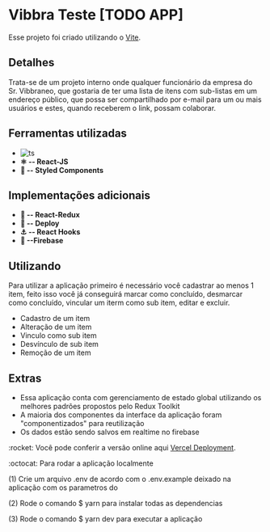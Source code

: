 # Vibbra Teste [TODO APP]

Esse projeto foi criado utilizando o [Vite](https://vitejs.dev/).

## Detalhes

Trata-se de um projeto interno onde qualquer funcionário da empresa do Sr. Vibbraneo, que gostaria de ter uma lista de itens com sub-listas em um endereço público, que possa ser compartilhado por e-mail para um ou mais usuários e estes, quando receberem o link, possam colaborar.

## Ferramentas utilizadas

- ![ts](https://badgen.net/badge/-/TypeScript/blue?icon=typescript&label)
- <b>:atom_symbol: -- React-JS</b>
- <b>:nail_care: -- Styled Components</b>

## Implementações adicionais

- <b>:high_brightness: -- React-Redux</b>
- <b>:tada: -- Deploy</b>
- <b>:anchor: -- React Hooks</b>
- <b>:tada: --Firebase</b>


## Utilizando

Para utilizar a aplicação primeiro é necessário você cadastrar ao menos 1 item, feito isso você já conseguirá marcar como concluído, desmarcar como concluído, vincular um iterm como sub item, editar e excluir.

- Cadastro de um item
- Alteração de um item
- Vinculo como sub item
- Desvínculo de sub item
- Remoção de um item

## Extras

- Essa aplicação conta com gerenciamento de estado global utilizando os melhores padrões propostos pelo Redux Toolkit
- A maioria dos componentes da interface da aplicação foram "componentizados" para reutilização
- Os dados estão sendo salvos em realtime no firebase

<p>
:rocket: Você pode conferir a versão online aqui <a href="https://vibbra-todo-list-dk74i68h3-ebnersilva.vercel.app/" rel="">Vercel Deployment</a>.
</p>

<p>
:octocat: Para rodar a aplicação localmente
</p>
<p>(1) Crie um arquivo .env de acordo com o .env.example deixado na aplicação com os parametros do</p>
<p>(2) Rode o comando $ yarn para instalar todas as dependencias</p>
<p>(3) Rode o comando $ yarn dev para executar a aplicação</p>